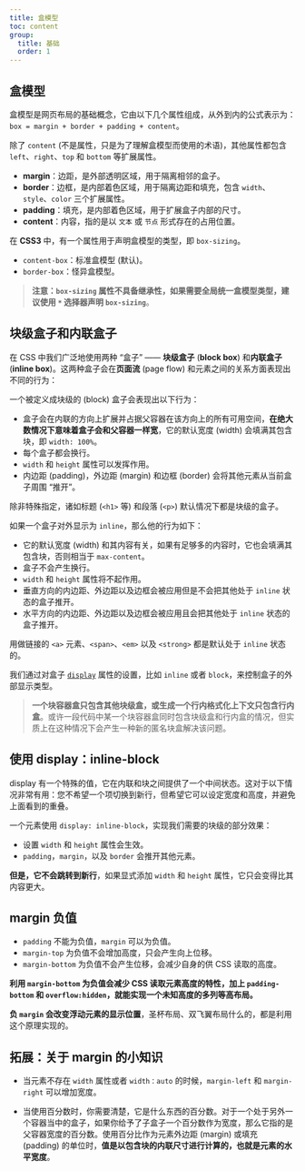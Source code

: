 ```yaml
---
title: 盒模型
toc: content
group:
  title: 基础
  order: 1
---
```


## 盒模型

盒模型是网页布局的基础概念，它由以下几个属性组成，从外到内的公式表示为：`box = margin + border + padding + content`。

除了 `content` (不是属性，只是为了理解盒模型而使用的术语)，其他属性都包含 `left`、`right`、`top` 和 `bottom` 等扩展属性。

- **margin**：边距，是外部透明区域，用于隔离相邻的盒子。
- **border**：边框，是内部着色区域，用于隔离边距和填充，包含 `width`、`style`、`color` 三个扩展属性。
- **padding**：填充，是内部着色区域，用于扩展盒子内部的尺寸。
- **content**：内容，指的是以 `文本` 或 `节点` 形式存在的占用位置。

在 **CSS3** 中，有一个属性用于声明盒模型的类型，即 `box-sizing`。

- `content-box`：标准盒模型 (默认)。
- `border-box`：怪异盒模型。

> **注意：`box-sizing` 属性不具备继承性，如果需要全局统一盒模型类型，建议使用 `*` 选择器声明 `box-sizing`**。

## 块级盒子和内联盒子

在 CSS 中我们广泛地使用两种 “盒子” —— **块级盒子** (**block box**) 和**内联盒子** (**inline box**)。这两种盒子会在**页面流** (page flow) 和元素之间的关系方面表现出不同的行为：

一个被定义成块级的 (block) 盒子会表现出以下行为：

- 盒子会在内联的方向上扩展并占据父容器在该方向上的所有可用空间，**在绝大数情况下意味着盒子会和父容器一样宽**，它的默认宽度 (width) 会填满其包含块，即 `width: 100%`。
- 每个盒子都会换行。
- `width` 和 `height` 属性可以发挥作用。
- 内边距 (padding)，外边距 (margin) 和边框 (border) 会将其他元素从当前盒子周围 “推开”。

除非特殊指定，诸如标题 (`<h1>` 等) 和段落 (`<p>`) 默认情况下都是块级的盒子。

如果一个盒子对外显示为 `inline`，那么他的行为如下：

- 它的默认宽度 (width) 和其内容有关，如果有足够多的内容时，它也会填满其包含块，否则相当于 `max-content`。
- 盒子不会产生换行。
- `width` 和 `height` 属性将不起作用。
- 垂直方向的内边距、外边距以及边框会被应用但是不会把其他处于 `inline` 状态的盒子推开。
- 水平方向的内边距、外边距以及边框会被应用且会把其他处于 `inline` 状态的盒子推开。

用做链接的 `<a>` 元素、`<span>`、`<em>` 以及 `<strong>` 都是默认处于 `inline` 状态的。

我们通过对盒子 [`display`](https://developer.mozilla.org/zh-CN/docs/Web/CSS/display) 属性的设置，比如 `inline` 或者 `block`，来控制盒子的外部显示类型。

> **一个块容器盒只包含其他块级盒，或生成一个行内格式化上下文只包含行内盒**。或许一段代码中某一个块容器盒同时包含块级盒和行内盒的情况，但实质上在这种情况下会产生一种新的匿名块盒解决该问题。

## 使用 display：inline-block

display 有一个特殊的值，它在内联和块之间提供了一个中间状态。这对于以下情况非常有用：您不希望一个项切换到新行，但希望它可以设定宽度和高度，并避免上面看到的重叠。

一个元素使用 `display: inline-block`，实现我们需要的块级的部分效果：

- 设置 `width` 和 `height` 属性会生效。
- `padding`，`margin`，以及 `border` 会推开其他元素。

**但是，它不会跳转到新行**，如果显式添加 `width` 和 `height` 属性，它只会变得比其内容更大。

## margin 负值

- `padding` 不能为负值，`margin` 可以为负值。
- `margin-top` 为负值不会增加高度，只会产生向上位移。
- `margin-bottom` 为负值不会产生位移，会减少自身的供 CSS 读取的高度。

**利用 `margin-bottom` 为负值会减少 CSS 读取元素高度的特性，加上 `padding-bottom` 和 `overflow:hidden`，就能实现一个未知高度的多列等高布局。**

**负 `margin` 会改变浮动元素的显示位置**，圣杯布局、双飞翼布局什么的，都是利用这个原理实现的。

## 拓展：关于 margin 的小知识

- 当元素不存在 `width` 属性或者 `width：auto` 的时候，`margin-left` 和 `margin-right` 可以增加宽度。

- 当使用百分数时，你需要清楚，它是什么东西的百分数。对于一个处于另外一个容器当中的盒子，如果你给予了子盒子一个百分数作为宽度，那么它指的是父容器宽度的百分数。使用百分比作为元素外边距 (margin) 或填充 (padding) 的单位时，**值是以包含块的内联尺寸进行计算的，也就是元素的水平宽度**。
